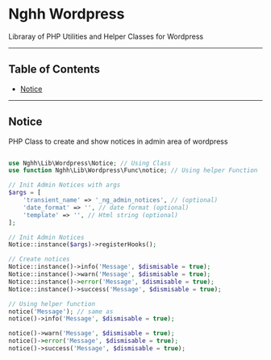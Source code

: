# Nghh Wordpress

Libraray of PHP Utilities and Helper Classes for Wordpress

---

## Table of Contents

-   [Notice](#notice)

---

## Notice

PHP Class to create and show notices in admin area of wordpress

```php

use Nghh\Lib\Wordpress\Notice; // Using Class
use function Nghh\Lib\Wordpress\Func\notice; // Using helper Function

// Init Admin Notices with args
$args = [
    'transient_name' => '_ng_admin_notices', // (optional)
    'date_format' => '', // date format (optional)
    'template' => '', // Html string (optional)
];

// Init Admin Notices
Notice::instance($args)->registerHooks();

// Create notices
Notice::instance()->info('Message', $dismisable = true);
Notice::instance()->warn('Message', $dismisable = true);
Notice::instance()->error('Message', $dismisable = true);
Notice::instance()->success('Message', $dismisable = true);

// Using helper function
notice('Message'); // same as
notice()->info('Message', $dismisable = true);

notice()->warn('Message', $dismisable = true);
notice()->error('Message', $dismisable = true);
notice()->success('Message', $dismisable = true);

```
